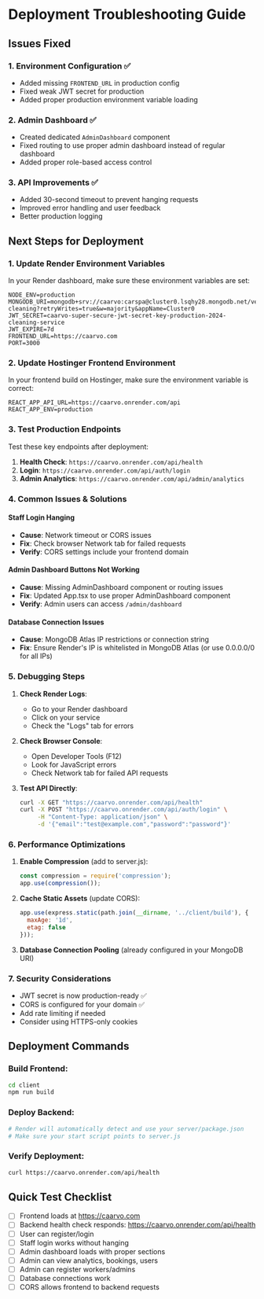 # Deployment Troubleshooting Guide

## Issues Fixed

### 1. Environment Configuration ✅
- Added missing `FRONTEND_URL` in production config
- Fixed weak JWT secret for production
- Added proper production environment variable loading

### 2. Admin Dashboard ✅
- Created dedicated `AdminDashboard` component
- Fixed routing to use proper admin dashboard instead of regular dashboard
- Added proper role-based access control

### 3. API Improvements ✅
- Added 30-second timeout to prevent hanging requests
- Improved error handling and user feedback
- Better production logging

## Next Steps for Deployment

### 1. Update Render Environment Variables

In your Render dashboard, make sure these environment variables are set:

```
NODE_ENV=production
MONGODB_URI=mongodb+srv://caarvo:carspa@cluster0.lsqhy28.mongodb.net/vehicle-cleaning?retryWrites=true&w=majority&appName=Cluster0
JWT_SECRET=caarvo-super-secure-jwt-secret-key-production-2024-cleaning-service
JWT_EXPIRE=7d
FRONTEND_URL=https://caarvo.com
PORT=3000
```

### 2. Update Hostinger Frontend Environment

In your frontend build on Hostinger, make sure the environment variable is correct:

```
REACT_APP_API_URL=https://caarvo.onrender.com/api
REACT_APP_ENV=production
```

### 3. Test Production Endpoints

Test these key endpoints after deployment:

1. **Health Check**: `https://caarvo.onrender.com/api/health`
2. **Login**: `https://caarvo.onrender.com/api/auth/login`
3. **Admin Analytics**: `https://caarvo.onrender.com/api/admin/analytics`

### 4. Common Issues & Solutions

#### Staff Login Hanging
- **Cause**: Network timeout or CORS issues
- **Fix**: Check browser Network tab for failed requests
- **Verify**: CORS settings include your frontend domain

#### Admin Dashboard Buttons Not Working
- **Cause**: Missing AdminDashboard component or routing issues
- **Fix**: Updated App.tsx to use proper AdminDashboard component
- **Verify**: Admin users can access `/admin/dashboard`

#### Database Connection Issues
- **Cause**: MongoDB Atlas IP restrictions or connection string
- **Fix**: Ensure Render's IP is whitelisted in MongoDB Atlas (or use 0.0.0.0/0 for all IPs)

### 5. Debugging Steps

1. **Check Render Logs**:
   - Go to your Render dashboard
   - Click on your service
   - Check the "Logs" tab for errors

2. **Check Browser Console**:
   - Open Developer Tools (F12)
   - Look for JavaScript errors
   - Check Network tab for failed API requests

3. **Test API Directly**:
   ```bash
   curl -X GET "https://caarvo.onrender.com/api/health"
   curl -X POST "https://caarvo.onrender.com/api/auth/login" \
        -H "Content-Type: application/json" \
        -d '{"email":"test@example.com","password":"password"}'
   ```

### 6. Performance Optimizations

1. **Enable Compression** (add to server.js):
   ```javascript
   const compression = require('compression');
   app.use(compression());
   ```

2. **Cache Static Assets** (update CORS):
   ```javascript
   app.use(express.static(path.join(__dirname, '../client/build'), {
     maxAge: '1d',
     etag: false
   }));
   ```

3. **Database Connection Pooling** (already configured in your MongoDB URI)

### 7. Security Considerations

- JWT secret is now production-ready ✅
- CORS is configured for your domain ✅
- Add rate limiting if needed
- Consider using HTTPS-only cookies

## Deployment Commands

### Build Frontend:
```bash
cd client
npm run build
```

### Deploy Backend:
```bash
# Render will automatically detect and use your server/package.json
# Make sure your start script points to server.js
```

### Verify Deployment:
```bash
curl https://caarvo.onrender.com/api/health
```

## Quick Test Checklist

- [ ] Frontend loads at https://caarvo.com
- [ ] Backend health check responds: https://caarvo.onrender.com/api/health
- [ ] User can register/login
- [ ] Staff login works without hanging
- [ ] Admin dashboard loads with proper sections
- [ ] Admin can view analytics, bookings, users
- [ ] Admin can register workers/admins
- [ ] Database connections work
- [ ] CORS allows frontend to backend requests
